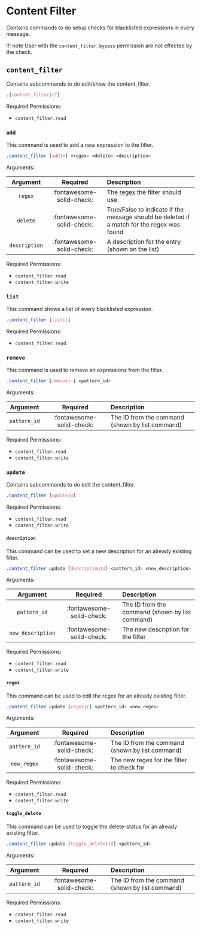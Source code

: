 # Content Filter

Contains commands to do setup checks for blacklisted expressions in every message.

!!! note
    User with the `content_filter.bypass` permission are not effected by the check.


## `content_filter`

Contains subcommands to do edit/show the content_filter. <br>

```css
.[content_filter|cf]
```

Required Permissions:

- `content_filter.read`


### `add`

This command is used to add a new expression to the filter. <br>

```css
.content_filter [add|+] <regex> <delete> <description>
```

Arguments:

|   Argument    |         Required          | Description                                                                                |
|:-------------:|:-------------------------:|:-------------------------------------------------------------------------------------------|
|    `regex`    | :fontawesome-solid-check: | The [regex](https://regex101.com/) the filter should use                                   |
|   `delete`    | :fontawesome-solid-check: | True/False to indicate if the message should be deleted if a match for the regex was found |
| `description` | :fontawesome-solid-check: | A description for the entry (shown on the list)                                            |

Required Permissions:

- `content_filter.read`
- `content_filter.write`


### `list`

This command shows a list of every blacklisted expression. <br>

```css
.content_filter [list|l]
```

Required Permissions:

- `content_filter.read`


### `remove`

This command is used to remove an expressions from the filter. <br>

```css
.content_filter [remove|-] <pattern_id>
```

Arguments:

|   Argument   |         Required          | Description                                     |
|:------------:|:-------------------------:|:------------------------------------------------|
| `pattern_id` | :fontawesome-solid-check: | The ID from the command (shown by list command) |

Required Permissions:

- `content_filter.read`
- `content_filter.write`


### `update`

Contains subcommands to do edit the content_filter. <br>

```css
.content_filter [update|u]
```

Required Permissions:

- `content_filter.read`
- `content_filter.write`


#### `description`

This command can be used to set a new description for an already existing filter.

```css
.content_filter update [description|d] <pattern_id> <new_description>
```

Arguments:

|     Argument      |         Required          | Description                                     |
|:-----------------:|:-------------------------:|:------------------------------------------------|
|   `pattern_id`    | :fontawesome-solid-check: | The ID from the command (shown by list command) |
| `new_description` | :fontawesome-solid-check: | The new description for the filter              |

Required Permissions:

- `content_filter.read`
- `content_filter.write`


#### `regex`

This command can be used to edit the regex for an already existing filter.

```css
.content_filter update [regex|r] <pattern_id> <new_regex>
```

Arguments:

|   Argument   |         Required          | Description                                     |
|:------------:|:-------------------------:|:------------------------------------------------|
| `pattern_id` | :fontawesome-solid-check: | The ID from the command (shown by list command) |
| `new_regex`  | :fontawesome-solid-check: | The new regex for the filter to check for       |

Required Permissions:

- `content_filter.read`
- `content_filter.write`


#### `toggle_delete`

This command can be used to toggle the delete-status for an already existing filter.

```css
.content_filter update [toggle_delete|td] <pattern_id>
```

Arguments:

|   Argument   |         Required          | Description                                     |
|:------------:|:-------------------------:|:------------------------------------------------|
| `pattern_id` | :fontawesome-solid-check: | The ID from the command (shown by list command) |

Required Permissions:

- `content_filter.read`
- `content_filter.write`
